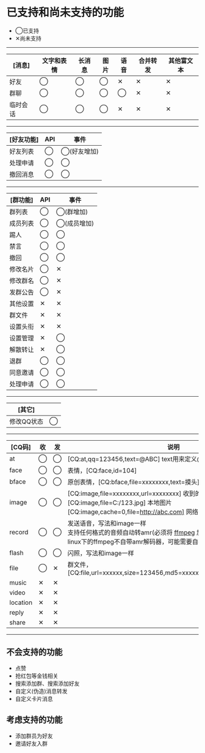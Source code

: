 # 已支持和尚未支持的功能

* ◯已支持
* ✕尚未支持

----

|[消息]|文字和表情|长消息|图片|语音|合并转发|其他富文本|
|-|-|-|-|-|-|-|
|好友|◯|◯|◯|✕|✕|✕|
|群聊|◯|◯|◯|◯|✕|✕|
|临时会话|◯|◯|◯|✕|✕|✕|

----

|[好友功能]|API|事件|
|-|-|-|
|好友列表|◯|◯(好友增加)|
|处理申请|◯|◯|
|撤回消息|◯|◯|

----

|[群功能]|API|事件|
|-|-|-|
|群列表|◯|◯(群增加)|
|成员列表|◯|◯(成员增加)|
|踢人|◯|◯|
|禁言|◯|◯|
|撤回|◯|◯|
|修改名片|◯|✕|
|修改群名|◯|✕|
|发群公告|◯|✕|
|其他设置|✕|✕|
|群文件|✕|✕|
|设置头衔|✕|✕|
|设置管理|✕|◯|
|解散转让|✕|◯|
|退群|◯|◯|
|同意邀请|◯|◯|
|处理申请|◯|◯|

----

|[其它]||
|-|-|
|修改QQ状态|◯|

----

|[CQ码]|收|发|说明|
|-|-|-|-|
|at|◯|◯|[CQ:at,qq=123456,text=@ABC] text用来定义@不到时的输出|
|face|◯|◯|表情，[CQ:face,id=104]
|bface|◯|◯|原创表情，[CQ:bface,file=xxxxxxxx,text=摸头]|
|image|◯|◯|[CQ:image,file=xxxxxxxx,url=xxxxxxxx] 收到的图片<br>[CQ:image,file=C:/123.jpg] 本地图片<br>[CQ:image,cache=0,file=http://abc.com] 网络图片|
|record|◯|◯|发送语音，写法和image一样<br>支持任何格式的音频自动转amr(必须将 [ffmpeg](http://ffmpeg.org/download.html) 加入环境变量path)<br>linux下的ffmpeg不自带amr解码器，可能需要自行编译ffmpeg|
|flash|◯|◯|闪照，写法和image一样|
|file|◯|✕|群文件，[CQ:file,url=xxxxxx,size=123456,md5=xxxxxx,duration=0,name=xxxxxx]|
|music|✕|✕|
|video|✕|✕|
|location|✕|✕|
|reply|✕|✕|
|share|✕|✕|

----

## 不会支持的功能

* 点赞
* 抢红包等金钱相关
* 搜索添加群、搜索添加好友
* 自定义(伪造)消息转发
* 自定义卡片消息

## 考虑支持的功能

* 添加群员为好友
* 邀请好友入群

